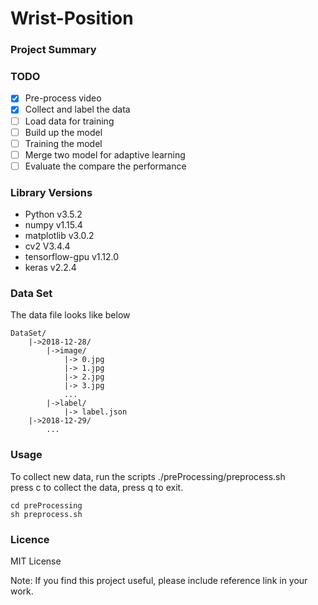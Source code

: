 # Wrist-Position

### Project Summary

### TODO
- [x] Pre-process video
- [x] Collect and label the data  
- [ ] Load data for training
- [ ] Build up the model
- [ ] Training the model
- [ ] Merge two model for adaptive learning
- [ ] Evaluate the compare the performance

### Library Versions

- Python v3.5.2
- numpy v1.15.4
- matplotlib v3.0.2
- cv2 V3.4.4
- tensorflow-gpu v1.12.0
- keras v2.2.4

### Data Set
The data file looks like below
```
DataSet/
    |->2018-12-28/
        |->image/
            |-> 0.jpg
            |-> 1.jpg
            |-> 2.jpg
            |-> 3.jpg
            ...
        |->label/
            |-> label.json
    |->2018-12-29/
        ...
```

### Usage
To collect new data, run the scripts ./preProcessing/preprocess.sh  
press c to collect the data, press q to exit.  
```
cd preProcessing
sh preprocess.sh
```

### Licence

MIT License

Note: If you find this project useful, please include reference link in your work.
